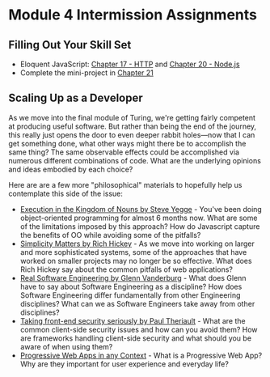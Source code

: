 # Module 4 Intermission Assignments

## Filling Out Your Skill Set

- Eloquent JavaScript: [Chapter 17 - HTTP](http://eloquentjavascript.net/17_http.html) and [Chapter 20 - Node.js](http://eloquentjavascript.net/20_node.html)
- Complete the mini-project in [Chapter 21](http://eloquentjavascript.net/21_skillsharing.html)

## Scaling Up as a Developer

As we move into the final module of Turing, we're getting fairly competent at producing useful software. But rather than being the end of the journey, this really just opens the door to even deeper rabbit holes—now that I can get something done, what other ways might there be to accomplish the same thing? The same observable effects could be accomplished via numerous different combinations of code. What are the underlying opinions and ideas embodied by each choice?

Here are are a few more "philosophical" materials to hopefully help us contemplate this side of the issue:

* [Execution in the Kingdom of Nouns by Steve Yegge](http://steve-yegge.blogspot.ca/2006/03/execution-in-kingdom-of-nouns.html) - You've been doing object-oriented programming for almost 6 months now. What are some of the limitations imposed by this approach? How do Javascript capture the benefits of OO while avoiding some of the pitfalls?
* [Simplicity Matters by Rich Hickey](https://www.youtube.com/watch?v=rI8tNMsozo0) - As we move into working on larger and more sophisticated systems, some of the approaches that have worked on smaller projects may no longer be so effective. What does Rich Hickey say about the common pitfalls of web applications?
* [Real Software Engineering by Glenn Vanderburg](https://www.youtube.com/watch?v=NP9AIUT9nos) - What does Glenn have to say about Software Engineering as a discipline? How does Software Engineering differ fundamentally from other Engineering disciplines? What can we as Software Engineers take away from other disciplines?
* [Taking front-end security seriously by Paul Theriault](https://www.youtube.com/watch?v=OzfYCSfyLTE) - What are the common client-side security issues and how can you avoid them? How are frameworks handling client-side security and what should you be aware of when using them?
* [Progressive Web Apps in any Context](https://www.youtube.com/watch?v=8dr_IUGwsO0&index=15&list=PLNYkxOF6rcIAWWNR_Q6eLPhsyx6VvYjVb) - What is a Progressive Web App? Why are they important for user experience and everyday life?
